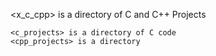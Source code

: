 <x_c_cpp> is a directory of C and C++ Projects

    <c_projects> is a directory of C code
    <cpp_projects> is a directory
